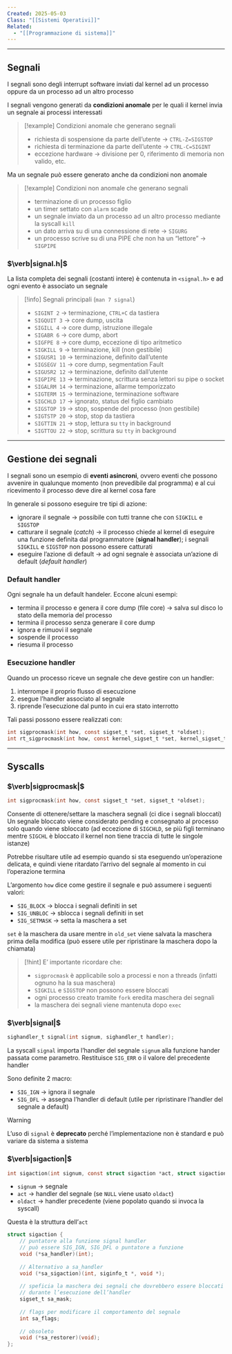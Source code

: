 ```yaml
---
Created: 2025-05-03
Class: "[[Sistemi Operativi]]"
Related:
  - "[[Programmazione di sistema]]"
---
```

---
## Segnali
I segnali sono degli interrupt software inviati dal kernel ad un processo oppure da un processo ad un altro processo

I segnali vengono generati da **condizioni anomale** per le quali il kernel invia un segnale ai processi interessati

>[!example] Condizioni anomale che generano segnali
>- richiesta di sospensione da parte dell’utente → `CTRL-Z=SIGSTOP`
>- richiesta di terminazione da parte dell’utente → `CTRL-C=SIGINT`
>- eccezione hardware → divisione per $0$, riferimento di memoria non valido, etc.

Ma un segnale può essere generato anche da condizioni non anomale

>[!example] Condizioni non anomale che generano segnali
>- terminazione di un processo figlio
>- un timer settato con `alarm` scade
>- un segnale inviato da un processo ad un altro processo mediante la syscall `kill`
>- un dato arriva su di una connessione di rete → `SIGURG`
>- un processo scrive su di una PIPE che non ha un “lettore” → `SIGPIPE`

### $\verb|signal.h|$
La lista completa dei segnali (costanti intere) è contenuta in `<signal.h>` e ad ogni evento è associato un segnale

>[!info] Segnali principali (`man 7 signal`)
>- `SIGINT 2` → terminazione, `CTRL+C` da tastiera
>- `SIGQUIT 3` → core dump, uscita
>- `SIGILL 4` → core dump, istruzione illegale
>- `SIGABR 6` → core dump, abort
>- `SIGFPE 8` → core dump, eccezione di tipo aritmetico
>- `SIGKILL 9` → terminazione, kill (non gestibile)
>- `SIGUSR1 10` → terminazione, definito dall’utente
>- `SIGSEGV 11` → core dump, segmentation Fault
>- `SIGUSR2 12` → terminazione, definito dall’utente
>- `SIGPIPE 13` → terminazione, scrittura senza lettori su pipe o socket
>- `SIGALRM 14` → terminazione, allarme temporizzato
>- `SIGTERM 15` → terminazione, terminazione software
>- `SIGCHLD 17` → ignorato, status del figlio cambiato
>- `SIGSTOP 19` → stop, sospende del processo (non gestibile)
>- `SIGTSTP 20` → stop, stop da tastiera
>- `SIGTTIN 21` → stop, lettura su `tty` in background
>- `SIGTTOU 22` → stop, scrittura su `tty` in background

---
## Gestione dei segnali
I segnali sono un esempio di **eventi asincroni**, ovvero eventi che possono avvenire in qualunque momento (non prevedibile dal programma) e al cui ricevimento il processo deve dire al kernel cosa fare

In generale si possono eseguire tre tipi di azione:
- ignorare il segnale → possibile con tutti tranne che con `SIGKILL` e `SIGSTOP`
- catturare il segnale (*catch*) → il processo chiede al kernel di eseguire una funzione definita dal programmatore (**signal handler**); i segnali `SIGKILL` e `SIGSTOP` non possono essere catturati
- eseguire l’azione di default → ad ogni segnale è associata un’azione di default (*default handler*)

### Default handler
Ogni segnale ha un default handeler. Eccone alcuni esempi:
- termina il processo e genera il core dump (file core) → salva sul disco lo stato della memoria del processo
- termina il processo senza generare il core dump
- ignora e rimuovi il segnale
- sospende il processo
- riesuma il processo

### Esecuzione handler
Quando un processo riceve un segnale che deve gestire con un handler:
1. interrompe il proprio flusso di esecuzione
2. esegue l’handler associato al segnale
3. riprende l’esecuzione dal punto in cui era stato interrotto

Tali passi possono essere realizzati con:
```c
int sigprocmask(int how, const sigset_t *set, sigset_t *oldset);
int rt_sigprocmask(int how, const kernel_sigset_t *set, kernel_sigset_t *oldset, size_t sigsetsize);
```

---
## Syscalls
### $\verb|sigprocmask|$

```c
int sigprocmask(int how, const sigset_t *set, sigset_t *oldset);
```

Consente di ottenere/settare la maschera segnali (ci dice i segnali bloccati)
Un segnale bloccato viene considerato pending e consegnato al processo solo quando viene sbloccato (ad eccezione di `SIGCHLD`, se più figli terminano mentre `SIGCHL` è bloccato il kernel non tiene traccia di tutte le singole istanze)

Potrebbe risultare utile ad esempio quando si sta eseguendo un’operazione delicata, e quindi viene ritardato l’arrivo del segnale al momento in cui l’operazione termina

L’argomento `how` dice come gestire il segnale e può assumere i seguenti valori:
- `SIG_BLOCK` → blocca i segnali definiti in set
- `SIG_UNBLOC` → sblocca i segnali definiti in set
- `SIG_SETMASK` → setta la maschera a set

`set` è la maschera da usare mentre in `old_set` viene salvata la maschera prima della modifica (può essere utile per ripristinare la maschera dopo la chiamata)

>[!hint]
>E’ importante ricordare che:
>- `sigprocmask` è applicabile solo a processi e non a threads (infatti ognuno ha la sua maschera)
>- `SIGKILL` e `SIGSTOP` non possono essere bloccati
>- ogni processo creato tramite `fork` eredita maschera dei segnali
>- la maschera dei segnali viene mantenuta dopo `exec`

### $\verb|signal|$

```c
sighandler_t signal(int signum, sighandler_t handler);
```

La syscall `signal` importa l’handler del segnale `signum` alla funzione hander passata come parametro. Restituisce `SIG_ERR` o il valore del precedente handler

Sono definite 2 macro:
- `SIG_IGN` → ignora il segnale
- `SIG_DFL` → assegna l’handler di default (utile per ripristinare l’handler del segnale a default)

>[!warning]
>L’uso di `signal` è **deprecato** perché l’implementazione non è standard e può variare da sistema a sistema

### $\verb|sigaction|$

```c
int sigaction(int signum, const struct sigaction *act, struct sigaction *oldact);
```
- `signum` → segnale
- `act` → handler del segnale (se `NULL` viene usato `oldact`)
- `oldact` → handler precedente (viene popolato quando si invoca la syscall)

Questa è la struttura dell’`act`
```c
struct sigaction {
	// puntatore alla funzione signal handler
	// può essere SIG_IGN, SIG_DFL o puntatore a funzione
	void (*sa_handler)(int);
	
	// Alternativo a sa_handler
	void (*sa_sigaction)(int, siginfo_t *, void *);
	
	// speficia la maschera dei segnali che dovrebbero essere bloccati 
	// durante l’esecuzione dell’handler
	sigset_t sa_mask;
	
	// flags per modificare il comportamento del segnale
	int sa_flags;
	
	// obsoleto
	void (*sa_restorer)(void);
};
```